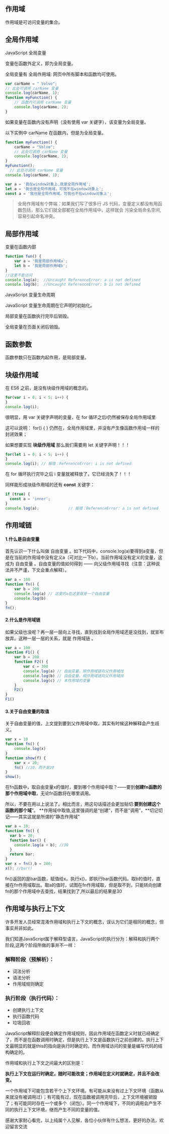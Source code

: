 ## 作用域

作用域是可访问变量的集合。

## 全局作用域

JavaScript 全局变量

变量在函数外定义，即为全局变量。

全局变量有 全局作用域: 网页中所有脚本和函数均可使用。 

```js
var carName = " Volvo";
// 此处可调用 carName 变量
console.log(carName, 1);
function myFunction() {
    // 函数内可调用 carName 变量
    console.log(carName, 2);
}
```

如果变量在函数内没有声明（没有使用 var 关键字），该变量为全局变量。

以下实例中 carName 在函数内，但是为全局变量。

```js
function myFunction() {
    carName = "Volvo";
    // 此处可调用 carName 变量
    console.log(carName, 2);
}
myFunction();
  // 此处可调用 carName 变量
console.log(carName, 1);
```

```js
var a = '我在window对象上,我是全局作用域';
let a = '我也是全局作用域，可我不在window对象上';
const a = '我也是全局作用域，可我也不在window对象上';
```

> 全局作用域有个弊端：如果我们写了很多行 JS 代码，变量定义都没有用函数包括，那么它们就全部都在全局作用域中。这样就会 污染全局命名空间, 容易引起命名冲突。

## 局部作用域

变量在函数内部

```js
function fun() {
    var a = '我是局部作用域a';
    let b = '我是局部作用域b';
}
//这里不能访问
console.log(a);  //Uncaught ReferenceError: a is not defined
console.log(b);  //Uncaught ReferenceError: b is not defined
```

JavaScript 变量生命周期

JavaScript 变量生命周期在它声明时初始化。

局部变量在函数执行完毕后销毁。

全局变量在页面关闭后销毁。

## 函数参数

函数参数只在函数内起作用，是局部变量。

## 块级作用域

在 ES6 之前，是没有块级作用域的概念的。
```js
for(var i = 0; i < 5; i++) {
}
console.log(i);
```
很明显，用 var 关键字声明的变量，在 for 循环之后i仍然被保存全局作用域里

这可以说明： for() { } 仍然在，全局作用域里，并没有产生像函数作用域一样的封闭效果；

如果想要实现 **块级作用域** 那么我们需要用 let 关键字声明！！！

```js
for(let i = 0; i < 5; i++) {
}
console.log(i); // 报错：ReferenceError: i is not defined
```
在 for 循环执行完毕之后 i 变量就被释放了，它已经消失了！！！

同样能形成块级作用域的还有 **const** 关键字：

```js
if (true) {
  const a = 'inner';
}
console.log(a);				// 报错：ReferenceError: a is not defined
```

## 作用域链

#### 1.什么是自由变量

首先认识一下什么叫做 自由变量 。如下代码中，console.log(a)要得到a变量，但是在当前的作用域中没有定义a（可对比一下b）。当前作用域没有定义的变量，这成为 自由变量 。自由变量的值如何得到 —— 向父级作用域寻找（注意：这种说法并不严谨，下文会重点解释）。

```js
var a = 100
function fn() {
    var b = 200
    console.log(a) // 这里的a在这里就是一个自由变量
    console.log(b)
}
fn();
```

#### 2.什么是作用域链

如果父级也没呢？再一层一层向上寻找，直到找到全局作用域还是没找到，就宣布放弃。这种一层一层的关系，就是 作用域链 。

```js
var a = 100
function F1() {
    var b = 200
    function F2() {
        var c = 300
        console.log(a) // 自由变量，顺作用域链向父作用域找
        console.log(b) // 自由变量，顺作用域链向父作用域找
        console.log(c) // 本作用域的变量
    }
    F2()
}
F1()
```

#### 3.关于自由变量的取值

关于自由变量的值，上文提到要到父作用域中取，其实有时候这种解释会产生歧义。

```js
var x = 10
function fn() {
    console.log(x)
}
function show(f) {
    var x = 20;
    fn() //10，而不是20
}
show();
```

在fn函数中，取自由变量x的值时，要到哪个作用域中取？——要到**创建fn函数的那个作用域中取**，无论fn函数将在哪里调用。

所以，不要在用以上说法了。相比而言，用这句话描述会更加贴切:**要到创建这个函数的那个域**”。
**作用域中取值,这里强调的是“创建”，而不是“调用”，**切记切记——其实这就是所谓的"静态作用域"

```js
var a = 10;
function fn() {
  var b = 20;
  function bar() {
    console.log(a + b); //30
  }
  return bar;
}
var x = fn(),b = 200;
x(); //bar()
```
fn()返回的是bar函数，赋值给x。执行x()，即执行bar函数代码。取b的值时，直接在fn作用域取出。取a的值时，试图在fn作用域取，但是取不到，只能转向创建fn的那个作用域中去查找，结果找到了,所以最后的结果是30

## 作用域与执行上下文

许多开发人员经常混淆作用域和执行上下文的概念，误认为它们是相同的概念，但事实并非如此。

我们知道JavaScript属于解释型语言，JavaScript的执行分为：解释和执行两个阶段,这两个阶段所做的事并不一样：

### 解释阶段（预解析）：

- 词法分析
- 语法分析
- 作用域规则确定

### 执行阶段（执行代码）：

- 创建执行上下文
- 执行函数代码
- 垃圾回收

JavaScript解释阶段便会确定作用域规则，因此作用域在函数定义时就已经确定了，而不是在函数调用时确定，但是执行上下文是函数执行之前创建的。执行上下文最明显的就是this的指向是执行时确定的。而作用域访问的变量是编写代码的结构确定的。

作用域和执行上下文之间最大的区别是：

**执行上下文在运行时确定，随时可能改变；作用域在定义时就确定，并且不会改变。**

一个作用域下可能包含若干个上下文环境。有可能从来没有过上下文环境（函数从来就没有被调用过）；有可能有过，现在函数被调用完毕后，上下文环境被销毁了；有可能同时存在一个或多个（闭包）。同一个作用域下，不同的调用会产生不同的执行上下文环境，继而产生不同的变量的值。

感谢大家耐心看完，以上纯属个人见解，各位小伙伴有什么想法，更好的办法，欢迎留言交流

<Vssue :options="{ locale: 'zh' }"  />